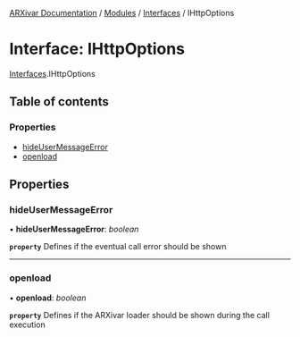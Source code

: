 [ARXivar Documentation](../README.md) / [Modules](../modules.md) / [Interfaces](../modules/interfaces.md) / IHttpOptions

# Interface: IHttpOptions

[Interfaces](../modules/interfaces.md).IHttpOptions

## Table of contents

### Properties

- [hideUserMessageError](interfaces.ihttpoptions.md#hideusermessageerror)
- [openload](interfaces.ihttpoptions.md#openload)

## Properties

### hideUserMessageError

• **hideUserMessageError**: *boolean*

**`property`** Defines if the eventual call error should be shown

___

### openload

• **openload**: *boolean*

**`property`** Defines if the ARXivar loader should be shown during the call execution
